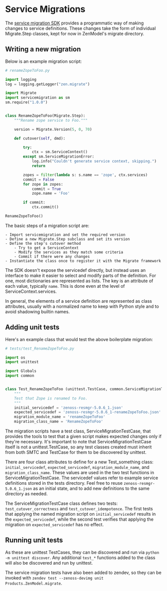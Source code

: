 # Service Migrations

The [service migration SDK](https://github.com/control-center/service-migration/) provides
a programmatic way of making changes to service definitions.
These changes take the form of individual Migrate.Step classes, kept for now in ZenModel's migrate directory.

## Writing a new migration
Below is an example migration script:

``` python
# renameZopeToFoo.py

import logging
log = logging.getLogger("zen.migrate")

import Migrate
import servicemigration as sm
sm.require("1.0.0")


class RenameZopeToFoo(Migrate.Step):
    """Rename zope service to Foo."""

    version = Migrate.Version(5, 0, 70)

    def cutover(self, dmd):

        try:
            ctx = sm.ServiceContext()
        except sm.ServiceMigrationError:
            log.info("Couldn't generate service context, skipping.")
            return

        zopes = filter(lambda s: s.name == 'zope', ctx.services)
        commit = False
        for zope in zopes:
            commit = True
            zope.name = 'Foo'

        if commit:
            ctx.commit()

RenameZopeToFoo()
```

The basic steps of a migration script are:

    - Import servicemigration and set the required version
    - Define a new Migrate.Step subclass and set its version
    - Define the step's cutover method
        - Try to get a ServiceContext
        - Modify the services as they match some criteria
        - Commit if there were any changes
    - Instantiate the class once to register it with the Migrate framework


The SDK doesn't expose the servicedef directly, but instead uses an interface to make it easier to select and modify parts of the definition.
For one, most dictionaries are represented as lists. The key is an attribute of each value, typically `name`.
This is done even at the level of ServiceContext.services.

In general, the elements of a service definition are represented as class attributes, usually with a normalized name to keep with Python style and to avoid shadowing builtin names.


## Adding unit tests
Here's an example class that would test the above boilerplate migration:

``` python
# tests/test_RenameZopeToFoo.py

import os
import unittest

import Globals
import common


class Test_RenameZopeToFoo (unittest.TestCase, common.ServiceMigrationTestCase):
    """
    Test that Zope is renamed to Foo.
    """
    initial_servicedef = 'zenoss-resmgr-5.0.6_1.json'
    expected_servicedef = 'zenoss-resmgr-5.0.6_1-renameZopeToFoo.json'
    migration_module_name = 'renameZopeToFoo'
    migration_class_name = 'RenameZopeToFoo'

```

The migration scripts have a test class, ServiceMigrationTestCase, that provides the tools to test that a given script makes expected changes only if they're necessary.
It's important to note that ServiceMigrationTestCase itself is not a unittest.TestCase, so any test classes created must inherit from both SMTC and TestCase for them to be discovered by unittest.

There are four class attributes to define for a new Test\_something class: `initial_servicedef`, `expected_servicedef`, `migration_module_name`, and `migration_class_name`.
These values are used in the two test functions in ServiceMigrationTestCase.
The servicedef values refer to example service definitions stored in the tests directory.
Feel free to reuse `zenoss-resmgr-5.0.6_1.json` as an initial state, and to add new definitions to the same directory as needed.

The ServiceMigrationTestCase class defines two tests: `test_cutover_correctness` and `test_cutover_idempotence`.
The first tests that applying the named migration script on `initial_servicedef` results in the `expected_servicedef`, while the second test verifies that applying the migration on `expected_servicedef` has no effect.


## Running unit tests
As these are unittest TestCases, they can be discovered and run via `python -m unittest discover`.
Any additional `test_*` functions added to the class will also be discovered and run by unittest.

The service migration tests have also been added to zendev, so they can be invoked with `zendev test --zenoss-devimg unit Products.ZenModel.migrate`.
